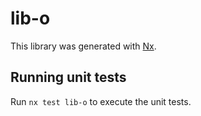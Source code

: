 # lib-o

This library was generated with [Nx](https://nx.dev).

## Running unit tests

Run `nx test lib-o` to execute the unit tests.

